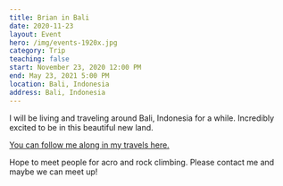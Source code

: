 ```yaml
---
title: Brian in Bali
date: 2020-11-23
layout: Event
hero: /img/events-1920x.jpg
category: Trip
teaching: false
start: November 23, 2020 12:00 PM
end: May 23, 2021 5:00 PM
location: Bali, Indonesia
address: Bali, Indonesia
---
```


I will be living and traveling around Bali, Indonesia for a while. Incredibly excited to be in this beautiful new land.

[You can follow me along in my travels here.](https://findpenguins.com/brianrc "Visit me on FindPenguins")

Hope to meet people for acro and rock climbing. Please contact me and maybe we can meet up!
